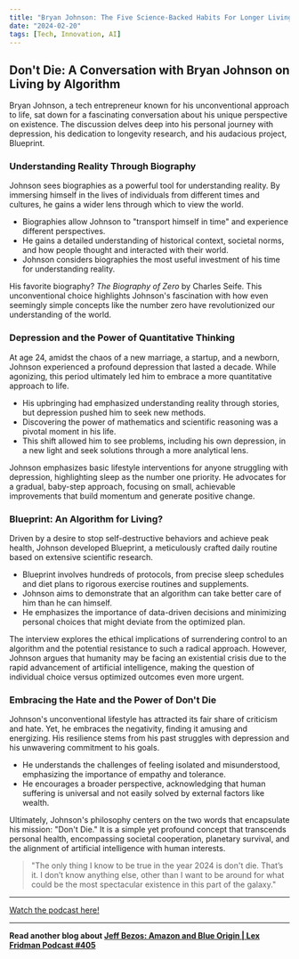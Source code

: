 ```yaml
---
title: "Bryan Johnson: The Five Science-Backed Habits For Longer Living"
date: "2024-02-20"
tags: [Tech, Innovation, AI]
---
```


## Don't Die: A Conversation with Bryan Johnson on Living by Algorithm

Bryan Johnson, a tech entrepreneur known for his unconventional approach to life, sat down for a fascinating conversation about his unique perspective on existence. The discussion delves deep into his personal journey with depression, his dedication to longevity research, and his audacious project, Blueprint.

### Understanding Reality Through Biography

Johnson sees biographies as a powerful tool for understanding reality. By immersing himself in the lives of individuals from different times and cultures, he gains a wider lens through which to view the world.

- Biographies allow Johnson to "transport himself in time" and experience different perspectives.
- He gains a detailed understanding of historical context, societal norms, and how people thought and interacted with their world.
- Johnson considers biographies the most useful investment of his time for understanding reality.

His favorite biography? _The Biography of Zero_ by Charles Seife. This unconventional choice highlights Johnson's fascination with how even seemingly simple concepts like the number zero have revolutionized our understanding of the world.

### Depression and the Power of Quantitative Thinking

At age 24, amidst the chaos of a new marriage, a startup, and a newborn, Johnson experienced a profound depression that lasted a decade. While agonizing, this period ultimately led him to embrace a more quantitative approach to life.

- His upbringing had emphasized understanding reality through stories, but depression pushed him to seek new methods.
- Discovering the power of mathematics and scientific reasoning was a pivotal moment in his life.
- This shift allowed him to see problems, including his own depression, in a new light and seek solutions through a more analytical lens.

Johnson emphasizes basic lifestyle interventions for anyone struggling with depression, highlighting sleep as the number one priority. He advocates for a gradual, baby-step approach, focusing on small, achievable improvements that build momentum and generate positive change.

### Blueprint: An Algorithm for Living?

Driven by a desire to stop self-destructive behaviors and achieve peak health, Johnson developed Blueprint, a meticulously crafted daily routine based on extensive scientific research.

- Blueprint involves hundreds of protocols, from precise sleep schedules and diet plans to rigorous exercise routines and supplements.
- Johnson aims to demonstrate that an algorithm can take better care of him than he can himself.
- He emphasizes the importance of data-driven decisions and minimizing personal choices that might deviate from the optimized plan.

The interview explores the ethical implications of surrendering control to an algorithm and the potential resistance to such a radical approach. However, Johnson argues that humanity may be facing an existential crisis due to the rapid advancement of artificial intelligence, making the question of individual choice versus optimized outcomes even more urgent.

### Embracing the Hate and the Power of Don't Die

Johnson's unconventional lifestyle has attracted its fair share of criticism and hate. Yet, he embraces the negativity, finding it amusing and energizing. His resilience stems from his past struggles with depression and his unwavering commitment to his goals.

- He understands the challenges of feeling isolated and misunderstood, emphasizing the importance of empathy and tolerance.
- He encourages a broader perspective, acknowledging that human suffering is universal and not easily solved by external factors like wealth.

Ultimately, Johnson's philosophy centers on the two words that encapsulate his mission: "Don't Die." It is a simple yet profound concept that transcends personal health, encompassing societal cooperation, planetary survival, and the alignment of artificial intelligence with human interests.

> "The only thing I know to be true in the year 2024 is don't die. That’s it. I don’t know anything else, other than I want to be around for what could be the most spectacular existence in this part of the galaxy."

---

<a href="https://youtube.com/watch?v=xpvOhgoKrg4" target="_blank">Watch the podcast here!</a>

---

**Read another blog about [Jeff Bezos: Amazon and Blue Origin | Lex Fridman Podcast #405](./20231214-jeffbezos-lexfridman)**
